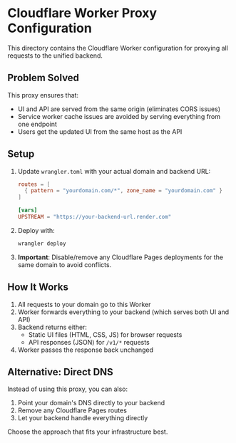 # Cloudflare Worker Proxy Configuration

This directory contains the Cloudflare Worker configuration for proxying all requests to the unified backend.

## Problem Solved

This proxy ensures that:
- UI and API are served from the same origin (eliminates CORS issues)
- Service worker cache issues are avoided by serving everything from one endpoint
- Users get the updated UI from the same host as the API

## Setup

1. Update `wrangler.toml` with your actual domain and backend URL:
   ```toml
   routes = [
     { pattern = "yourdomain.com/*", zone_name = "yourdomain.com" }
   ]
   
   [vars]
   UPSTREAM = "https://your-backend-url.render.com"
   ```

2. Deploy with:
   ```bash
   wrangler deploy
   ```

3. **Important**: Disable/remove any Cloudflare Pages deployments for the same domain to avoid conflicts.

## How It Works

1. All requests to your domain go to this Worker
2. Worker forwards everything to your backend (which serves both UI and API)
3. Backend returns either:
   - Static UI files (HTML, CSS, JS) for browser requests
   - API responses (JSON) for `/v1/*` requests
4. Worker passes the response back unchanged

## Alternative: Direct DNS

Instead of using this proxy, you can also:
1. Point your domain's DNS directly to your backend
2. Remove any Cloudflare Pages routes
3. Let your backend handle everything directly

Choose the approach that fits your infrastructure best.